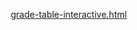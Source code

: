 [grade-table-interactive.html](https://github.com/user-attachments/files/22197277/grade-table-interactive.html)
<!DOCTYPE html>
<html lang="en">
<head>
    <meta charset="UTF-8">
    <meta name="viewport" content="width=device-width, initial-scale=1.0">
    <title>LX MMA Grade Specifications</title>
    <style>
        * {
            margin: 0;
            padding: 0;
            box-sizing: border-box;
        }
        
        body {
            font-family: 'Arial', sans-serif;
            background: #f0f2f5;
            padding: 20px;
        }
        
        .main-container {
            max-width: 1400px;
            margin: 0 auto;
            background: white;
            border-radius: 20px;
            box-shadow: 0 5px 30px rgba(0,0,0,0.1);
            overflow: hidden;
        }
        
        .header {
            background: linear-gradient(135deg, #a91b1b 0%, #d63636 100%);
            color: white;
            padding: 30px;
            text-align: center;
        }
        
        .header h1 {
            font-size: 32px;
            margin-bottom: 10px;
        }
        
        .header p {
            opacity: 0.9;
            font-size: 14px;
        }
        
        .table-container {
            padding: 30px;
            overflow-x: auto;
        }
        
        table {
            width: 100%;
            border-collapse: collapse;
            font-size: 14px;
        }
        
        thead {
            background: #333;
            color: white;
            position: sticky;
            top: 0;
            z-index: 10;
        }
        
        thead th {
            padding: 15px 10px;
            text-align: left;
            font-weight: 500;
            border-bottom: 3px solid #a91b1b;
        }
        
        thead th:first-child {
            width: 120px;
        }
        
        tbody tr {
            transition: all 0.3s ease;
            border-bottom: 1px solid #e0e0e0;
        }
        
        tbody tr:hover {
            background: #fff5f5;
            transform: translateX(3px);
            box-shadow: 0 2px 5px rgba(169, 27, 27, 0.1);
        }
        
        td {
            padding: 12px 10px;
        }
        
        .grade-code {
            color: #a91b1b;
            font-weight: bold;
            font-size: 15px;
        }
        
        .polymer-type {
            background: #f8f9fa;
            padding: 4px 8px;
            border-radius: 5px;
            display: inline-block;
            font-size: 12px;
            color: #555;
        }
        
        .property-value {
            text-align: center;
            font-weight: 500;
            color: #333;
        }
        
        .av-value {
            text-align: center;
            color: #666;
        }
        
        .characteristics {
            font-size: 13px;
            line-height: 1.5;
            color: #555;
        }
        
        /* BA와 BN 시리즈 구분 */
        .series-separator {
            background: linear-gradient(135deg, #a91b1b 0%, #d63636 100%);
            color: white;
            font-weight: bold;
            font-size: 16px;
            text-align: center;
        }
        
        .series-separator td {
            padding: 10px;
        }
        
        @media (max-width: 768px) {
            .table-container {
                padding: 15px;
            }
            
            table {
                font-size: 12px;
            }
            
            .header h1 {
                font-size: 24px;
            }
            
            thead th {
                padding: 10px 5px;
                font-size: 12px;
            }
            
            td {
                padding: 8px 5px;
            }
        }
    </style>
</head>
<body>
    <div class="main-container">
        <div class="header">
            <h1>LX MMA Grade Specifications</h1>
            <p>Complete Technical Data Sheet for Acrylic Bead Resins</p>
        </div>
        
        <div class="table-container">
            <table>
                <thead>
                    <tr>
                        <th>Grade</th>
                        <th>Polymer Type</th>
                        <th style="text-align: center;">Tg (°C)</th>
                        <th style="text-align: center;">MW (g/mol)</th>
                        <th style="text-align: center;">A.V. / (H.V.)</th>
                        <th>Main Characteristics</th>
                    </tr>
                </thead>
                <tbody>
                    <tr class="series-separator">
                        <td colspan="6">BA Series</td>
                    </tr>
                    <tr>
                        <td class="grade-code">BA122</td>
                        <td><span class="polymer-type">MMA/n-BMA</span></td>
                        <td class="property-value">60</td>
                        <td class="property-value">60,000</td>
                        <td class="av-value">4</td>
                        <td class="characteristics">General purpose grade, Good adhesion and pigment dispersion, Fast solvent release</td>
                    </tr>
                    <tr>
                        <td class="grade-code">BA123</td>
                        <td><span class="polymer-type">MMA/n-BMA</span></td>
                        <td class="property-value">60</td>
                        <td class="property-value">60,000</td>
                        <td class="av-value">3.5</td>
                        <td class="characteristics">General purpose grade, Higher viscosity version of BA122</td>
                    </tr>
                    <tr>
                        <td class="grade-code">BA124</td>
                        <td><span class="polymer-type">MMA/n-BMA</span></td>
                        <td class="property-value">60</td>
                        <td class="property-value">60,000</td>
                        <td class="av-value">8</td>
                        <td class="characteristics">General purpose grade, Higher adhesion and pigment dispersion than BA122</td>
                    </tr>
                    <tr>
                        <td class="grade-code">BA126</td>
                        <td><span class="polymer-type">MMA/n-BMA</span></td>
                        <td class="property-value">60</td>
                        <td class="property-value">50,000</td>
                        <td class="av-value">9.5</td>
                        <td class="characteristics">Faster organic solvent releasing version of BA124</td>
                    </tr>
                    <tr>
                        <td class="grade-code">BA140</td>
                        <td><span class="polymer-type">MMA/EA</span></td>
                        <td class="property-value">55</td>
                        <td class="property-value">100,000</td>
                        <td class="av-value">3.5</td>
                        <td class="characteristics">Clear concrete coating, Excellent weatherability, High gloss</td>
                    </tr>
                    <tr>
                        <td class="grade-code">BA141</td>
                        <td><span class="polymer-type">MMA/n-BMA</span></td>
                        <td class="property-value">55</td>
                        <td class="property-value">100,000</td>
                        <td class="av-value">3</td>
                        <td class="characteristics">Softer and low smell version of BA140</td>
                    </tr>
                    <tr>
                        <td class="grade-code">BA160</td>
                        <td><span class="polymer-type">MMA/EA</span></td>
                        <td class="property-value">60</td>
                        <td class="property-value">110,000</td>
                        <td class="av-value">6</td>
                        <td class="characteristics">Suitable for PCM paints with PVDF</td>
                    </tr>
                    <tr>
                        <td class="grade-code">BA190</td>
                        <td><span class="polymer-type">MMA/n-BMA</span></td>
                        <td class="property-value">60</td>
                        <td class="property-value">350,000</td>
                        <td class="av-value">7</td>
                        <td class="characteristics">Better mechanical strength and chemical resistance than BA124</td>
                    </tr>
                    <tr>
                        <td class="grade-code">BA320</td>
                        <td><span class="polymer-type">MMA/n-BMA</span></td>
                        <td class="property-value">75</td>
                        <td class="property-value">65,000</td>
                        <td class="av-value">7</td>
                        <td class="characteristics">Better blocking resistance than BA123</td>
                    </tr>
                    <tr>
                        <td class="grade-code">BA330</td>
                        <td><span class="polymer-type">MMA/n-BMA</span></td>
                        <td class="property-value">75</td>
                        <td class="property-value">70,000</td>
                        <td class="av-value">0 / (4)</td>
                        <td class="characteristics">Hydroxy modified acrylic resin for adhesive</td>
                    </tr>
                    <tr>
                        <td class="grade-code">BA400</td>
                        <td><span class="polymer-type">MMA/n-BMA</span></td>
                        <td class="property-value">85</td>
                        <td class="property-value">15,000</td>
                        <td class="av-value">3</td>
                        <td class="characteristics">Excellent flowability with good hardness</td>
                    </tr>
                    <tr>
                        <td class="grade-code">BA410</td>
                        <td><span class="polymer-type">MMA/n-BMA</span></td>
                        <td class="property-value">80</td>
                        <td class="property-value">40,000</td>
                        <td class="av-value">3.5</td>
                        <td class="characteristics">Harder but low Mw version of BA123, Clear finishes for furniture</td>
                    </tr>
                    <tr>
                        <td class="grade-code">BA411</td>
                        <td><span class="polymer-type">MMA/n-BMA</span></td>
                        <td class="property-value">85</td>
                        <td class="property-value">35,000</td>
                        <td class="av-value">5</td>
                        <td class="characteristics">Harder and better glossy than BA410, Clear finishes for furniture</td>
                    </tr>
                    <tr>
                        <td class="grade-code">BA500</td>
                        <td><span class="polymer-type">MMA/i-BMA</span></td>
                        <td class="property-value">100</td>
                        <td class="property-value">20,000</td>
                        <td class="av-value">65</td>
                        <td class="characteristics">Alcohol soluble type for general ink</td>
                    </tr>
                    <tr>
                        <td class="grade-code">BA525</td>
                        <td><span class="polymer-type">MMA/EA</span></td>
                        <td class="property-value">90</td>
                        <td class="property-value">70,000</td>
                        <td class="av-value">16</td>
                        <td class="characteristics">Low profile additive for SMC/BMC, Excellent metal adhesion, Durability</td>
                    </tr>
                    <tr>
                        <td class="grade-code">BA531</td>
                        <td><span class="polymer-type">MMA/n-BMA</span></td>
                        <td class="property-value">105</td>
                        <td class="property-value">100,000</td>
                        <td class="av-value">2</td>
                        <td class="characteristics">Hard coating resin with excellent durability, weatherability, and abrasion resistance</td>
                    </tr>
                    <tr>
                        <td class="grade-code">BA611</td>
                        <td><span class="polymer-type">MMA</span></td>
                        <td class="property-value">105</td>
                        <td class="property-value">40,000</td>
                        <td class="av-value">2</td>
                        <td class="characteristics">General purpose hard resin with improved solubility, Calendaring varnish, PVC modifier</td>
                    </tr>
                    <tr>
                        <td class="grade-code">BA720</td>
                        <td><span class="polymer-type">MMA</span></td>
                        <td class="property-value">115</td>
                        <td class="property-value">50,000</td>
                        <td class="av-value">2</td>
                        <td class="characteristics">Hard coating resin with low Mw, Excellent chemical resistance & weatherability</td>
                    </tr>
                    <tr>
                        <td class="grade-code">BA840</td>
                        <td><span class="polymer-type">MMA</span></td>
                        <td class="property-value">120</td>
                        <td class="property-value">120,000</td>
                        <td class="av-value">2</td>
                        <td class="characteristics">Highest hardness version of BA720 for Top coating</td>
                    </tr>
                    <tr class="series-separator">
                        <td colspan="6">BN Series</td>
                    </tr>
                    <tr>
                        <td class="grade-code">BN070</td>
                        <td><span class="polymer-type">MMA/n-BMA</span></td>
                        <td class="property-value">50</td>
                        <td class="property-value">140,000</td>
                        <td class="av-value">&lt;1</td>
                        <td class="characteristics">Very Soft and Flexible grade, Suitable for flooring and hot seal layer</td>
                    </tr>
                    <tr>
                        <td class="grade-code">BN080</td>
                        <td><span class="polymer-type">MMA/n-BMA</span></td>
                        <td class="property-value">50</td>
                        <td class="property-value">180,000</td>
                        <td class="av-value">&lt;1</td>
                        <td class="characteristics">Very Soft and Flexible grade, Suitable for flooring and hot seal layer</td>
                    </tr>
                    <tr>
                        <td class="grade-code">BN600</td>
                        <td><span class="polymer-type">MMA</span></td>
                        <td class="property-value">100</td>
                        <td class="property-value">20,000</td>
                        <td class="av-value">&lt;1</td>
                        <td class="characteristics">Excellent flowability with good hardness</td>
                    </tr>
                    <tr>
                        <td class="grade-code">BN640</td>
                        <td><span class="polymer-type">MMA</span></td>
                        <td class="property-value">100</td>
                        <td class="property-value">100,000</td>
                        <td class="av-value">&lt;1</td>
                        <td class="characteristics">General PMMA beads, Excellent weatherability</td>
                    </tr>
                    <tr>
                        <td class="grade-code">BN641</td>
                        <td><span class="polymer-type">MMA</span></td>
                        <td class="property-value">100</td>
                        <td class="property-value">90,000</td>
                        <td class="av-value">&lt;1</td>
                        <td class="characteristics">General PMMA beads, Excellent weatherability</td>
                    </tr>
                    <tr>
                        <td class="grade-code">BN650</td>
                        <td><span class="polymer-type">MMA</span></td>
                        <td class="property-value">110</td>
                        <td class="property-value">130,000</td>
                        <td class="av-value">&lt;1</td>
                        <td class="characteristics">General PMMA beads, Excellent weatherability</td>
                    </tr>
                    <tr>
                        <td class="grade-code">BN740/741</td>
                        <td><span class="polymer-type">MMA</span></td>
                        <td class="property-value">115</td>
                        <td class="property-value">110,000</td>
                        <td class="av-value">&lt;1</td>
                        <td class="characteristics">General PMMA beads, Excellent weatherability</td>
                    </tr>
                </tbody>
            </table>
        </div>
    </div>
</body>
</html>
